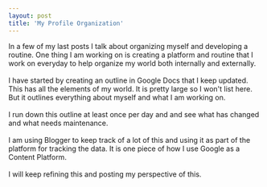 ```yaml
---
layout: post
title: 'My Profile Organization'
---
```

In a few of my last posts I talk about organizing myself and developing a routine.  One thing I am working on is creating a platform and routine that I work on everyday to help organize my world both internally and externally.<br /><br />I have started by creating an outline in Google Docs that I keep updated.  This has all the elements of my world.  It is pretty large so I won't list here.  But it outlines everything about myself and what I am working on.<br /><br />I run down this outline at least once per day and and see what has changed and what needs maintenance.<br /><br />I am using Blogger to keep track of a lot of this and using it as part of the platform for tracking the data.  It is one piece of how I use Google as a Content Platform.<br /><br />I will keep refining this and posting my perspective of this.